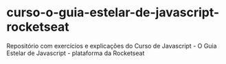 # curso-o-guia-estelar-de-javascript-rocketseat
Repositório com exercícios e explicações do Curso de Javascript - O Guia Estelar de Javascript - plataforma da Rocketseat 
